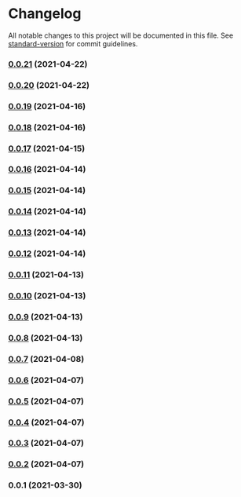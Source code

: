 # Changelog

All notable changes to this project will be documented in this file. See [standard-version](https://github.com/conventional-changelog/standard-version) for commit guidelines.

### [0.0.21](https://github.com/terraform-cdk-providers/cdktf-provider-external/compare/v0.0.20...v0.0.21) (2021-04-22)

### [0.0.20](https://github.com/terraform-cdk-providers/cdktf-provider-external/compare/v0.0.19...v0.0.20) (2021-04-22)

### [0.0.19](https://github.com/terraform-cdk-providers/cdktf-provider-external/compare/v0.0.18...v0.0.19) (2021-04-16)

### [0.0.18](https://github.com/terraform-cdk-providers/cdktf-provider-external/compare/v0.0.17...v0.0.18) (2021-04-16)

### [0.0.17](https://github.com/terraform-cdk-providers/cdktf-provider-external/compare/v0.0.16...v0.0.17) (2021-04-15)

### [0.0.16](https://github.com/terraform-cdk-providers/cdktf-provider-external/compare/v0.0.15...v0.0.16) (2021-04-14)

### [0.0.15](https://github.com/terraform-cdk-providers/cdktf-provider-external/compare/v0.0.14...v0.0.15) (2021-04-14)

### [0.0.14](https://github.com/terraform-cdk-providers/cdktf-provider-external/compare/v0.0.13...v0.0.14) (2021-04-14)

### [0.0.13](https://github.com/terraform-cdk-providers/cdktf-provider-external/compare/v0.0.12...v0.0.13) (2021-04-14)

### [0.0.12](https://github.com/terraform-cdk-providers/cdktf-provider-external/compare/v0.0.11...v0.0.12) (2021-04-14)

### [0.0.11](https://github.com/terraform-cdk-providers/cdktf-provider-external/compare/v0.0.10...v0.0.11) (2021-04-13)

### [0.0.10](https://github.com/terraform-cdk-providers/cdktf-provider-external/compare/v0.0.9...v0.0.10) (2021-04-13)

### [0.0.9](https://github.com/terraform-cdk-providers/cdktf-provider-external/compare/v0.0.8...v0.0.9) (2021-04-13)

### [0.0.8](https://github.com/terraform-cdk-providers/cdktf-provider-external/compare/v0.0.7...v0.0.8) (2021-04-13)

### [0.0.7](https://github.com/terraform-cdk-providers/cdktf-provider-external/compare/v0.0.6...v0.0.7) (2021-04-08)

### [0.0.6](https://github.com/terraform-cdk-providers/cdktf-provider-external/compare/v0.0.5...v0.0.6) (2021-04-07)

### [0.0.5](https://github.com/terraform-cdk-providers/cdktf-provider-external/compare/v0.0.4...v0.0.5) (2021-04-07)

### [0.0.4](https://github.com/terraform-cdk-providers/cdktf-provider-external/compare/v0.0.3...v0.0.4) (2021-04-07)

### [0.0.3](https://github.com/terraform-cdk-providers/cdktf-provider-external/compare/v0.0.2...v0.0.3) (2021-04-07)

### [0.0.2](https://github.com/terraform-cdk-providers/cdktf-provider-external/compare/v0.0.1...v0.0.2) (2021-04-07)

### 0.0.1 (2021-03-30)
